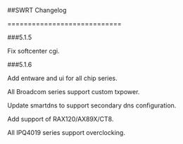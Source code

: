 ##SWRT Changelog

============================

###5.1.5

Fix softcenter cgi.

###5.1.6

Add entware and ui for all chip series.

All Broadcom series support custom txpower.

Update smartdns to support secondary dns configuration.

Add support of RAX120/AX89X/CT8.

All IPQ4019 series support overclocking.
